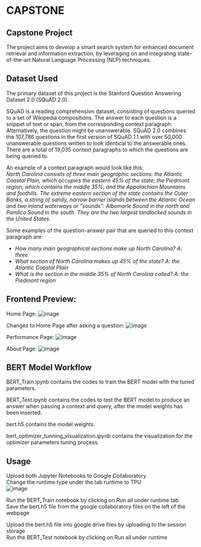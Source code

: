 # CAPSTONE
## Capstone Project

The project aims to develop a smart search system for enhanced document retrieval and information extraction, by leveraging on and integrating state-of-the-art Natural Language Processing (NLP) techniques.


## Dataset Used

The primary dataset of this project is the Stanford Question Answering Dataset 2.0 (SQuAD 2.0). <br>

SQuAD is a reading comprehension dataset, consisting of questions queried to a set of Wikipedia compositions. The answer to each question is a snippet of text or span, from the corresponding context paragraph. Alternatively, the question might be unanswerable. SQuAD 2.0 combines the 107,786 questions in the first version of SQuAD 1.1 with over 50,000 unanswerable questions written to look identical to the answerable ones. There are a total of 19,035 context paragraphs to which the questions are being queried to.

An example of a context paragraph would look like this: <br>
*North Carolina consists of three main geographic sections: the Atlantic Coastal Plain, which occupies the eastern 45% of the state; the Piedmont region, which contains the middle 35%; and the Appalachian Mountains and foothills. The extreme eastern section of the state contains the Outer Banks, a string of sandy, narrow barrier islands between the Atlantic Ocean and two inland waterways or "sounds": Albemarle Sound in the north and Pamlico Sound in the south. They are the two largest landlocked sounds in the United States.*

Some examples of the question-answer pair that are queried to this context paragraph are:
- *How many main geographical sections make up North Carolina? A: three*
- *What section of North Carolina makes up 45% of the state? A: the Atlantic Coastal Plain*
- *What is the section in the middle 35% of North Carolina called? A: the Piedmont region*

## Frontend Preview:
Home Page:
![image](https://user-images.githubusercontent.com/51269684/114511173-25d34000-9c6a-11eb-9abc-fec36f4db48b.png)

Changes to Home Page after asking a question:
![image](https://user-images.githubusercontent.com/51269684/114511213-34215c00-9c6a-11eb-86a5-d0991507aa09.png)

Performance Page:
![image](https://user-images.githubusercontent.com/51269684/114511622-b7db4880-9c6a-11eb-8815-c3c698ad9fb9.png)

About Page:
![image](https://user-images.githubusercontent.com/51269684/114511237-3be10080-9c6a-11eb-9832-ca8c64fb68c0.png)
## BERT Model Workflow

BERT_Train.ipynb contains the codes to train the BERT model with the tuned parameters. <br />

BERT_Test.ipynb contains the codes to test the BERT model to produce an answer when passing a context and query, after the model weights has been inserted. <br />

bert.h5 contains the model weights. <br />

bert_optimizer_tunning_visualization.ipynb contains the visualization for the optimizer parameters tuning process. <br />

## Usage
Upload both Jupyter Notebooks to Google Collaboratory <br />
Change the runtime type under the tab runtime to TPU <br />
![image](https://user-images.githubusercontent.com/70834772/114512914-31276b00-9c6c-11eb-96b4-4b63b8be2d41.png)


Run the BERT_Train notebook by clicking on Run all under runtime tab<br />
Save the bert.h5 file from the google collaboratory files on the left of the webpage<br />

Upload the bert.h5 file into google drive files by uploading to the session storage<br />
Run the BERT_Test notebook by clicking on Run all under runtime<br />
